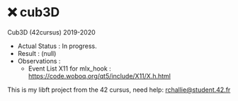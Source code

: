 # ❌ cub3D
Cub3D (42cursus) 2019-2020

- Actual Status : In progress.
- Result        : (null)
- Observations :
  - Event List X11 for mlx_hook : https://code.woboq.org/qt5/include/X11/X.h.html

This is my libft project from the 42 cursus,
need help:
rchallie@student.42.fr
